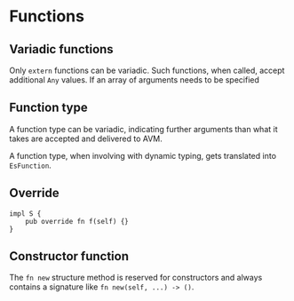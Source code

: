 # Functions

## Variadic functions

Only `extern` functions can be variadic. Such functions, when called, accept additional `Any` values. If an array of arguments needs to be specified

## Function type

A function type can be variadic, indicating further arguments than what it takes are accepted and delivered to AVM.

A function type, when involving with dynamic typing, gets translated into `EsFunction`.

## Override

```
impl S {
    pub override fn f(self) {}
}
```

## Constructor function

The `fn new` structure method is reserved for constructors and always contains a signature like `fn new(self, ...) -> ()`.